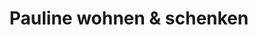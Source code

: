 ---
title: "Pauline wohnen & schenken"
url: /sprockhoevel/pauline-wohnen-und-schenken/
shop: Allgemein
---